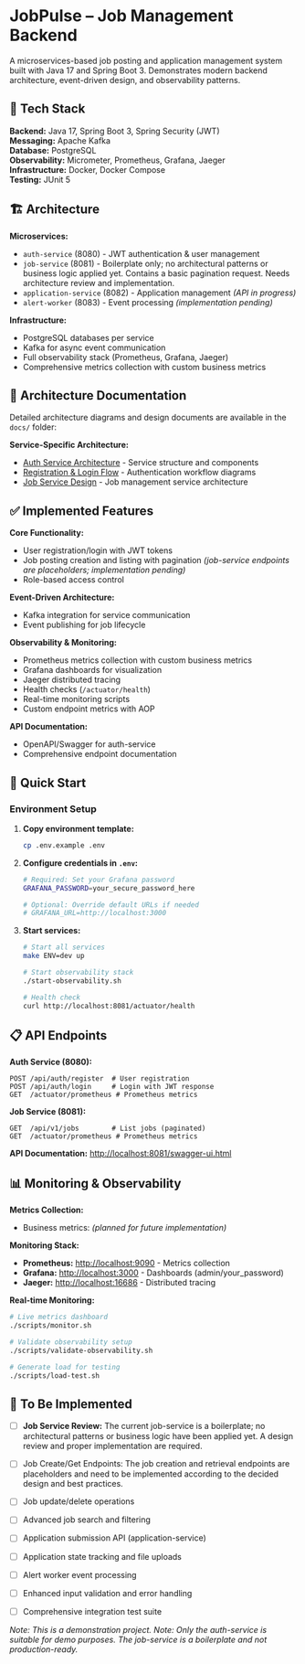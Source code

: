 # JobPulse – Job Management Backend

A microservices-based job posting and application management system built with Java 17 and Spring Boot 3. Demonstrates modern backend architecture, event-driven design, and observability patterns.

## 🚀 Tech Stack

**Backend:** Java 17, Spring Boot 3, Spring Security (JWT)  
**Messaging:** Apache Kafka  
**Database:** PostgreSQL  
**Observability:** Micrometer, Prometheus, Grafana, Jaeger  
**Infrastructure:** Docker, Docker Compose  
**Testing:** JUnit 5  

## 🏗️ Architecture

**Microservices:**
- `auth-service` (8080) - JWT authentication & user management
- `job-service` (8081) - Boilerplate only; no architectural patterns or business logic applied yet. Contains a basic pagination request. Needs architecture review and implementation.
- `application-service` (8082) - Application management *(API in progress)*
- `alert-worker` (8083) - Event processing *(implementation pending)*

**Infrastructure:**
- PostgreSQL databases per service
- Kafka for async event communication
- Full observability stack (Prometheus, Grafana, Jaeger)
- Comprehensive metrics collection with custom business metrics

## 📐 Architecture Documentation

Detailed architecture diagrams and design documents are available in the `docs/` folder:

**Service-Specific Architecture:**
- [Auth Service Architecture](docs/auth-service/auth-service.puml) - Service structure and components
- [Registration & Login Flow](docs/auth-service/registration-login.puml) - Authentication workflow diagrams
- [Job Service Design](docs/job-service/design.puml) - Job management service architecture


## ✅ Implemented Features

**Core Functionality:**
- User registration/login with JWT tokens
- Job posting creation and listing with pagination *(job-service endpoints are placeholders; implementation pending)*
- Role-based access control

**Event-Driven Architecture:**
- Kafka integration for service communication
- Event publishing for job lifecycle

**Observability & Monitoring:**
- Prometheus metrics collection with custom business metrics
- Grafana dashboards for visualization
- Jaeger distributed tracing
- Health checks (`/actuator/health`) 
- Real-time monitoring scripts
- Custom endpoint metrics with AOP

**API Documentation:**
- OpenAPI/Swagger for auth-service
- Comprehensive endpoint documentation

## 🔧 Quick Start

### Environment Setup
1. **Copy environment template:**
   ```bash
   cp .env.example .env
   ```

2. **Configure credentials in `.env`:**
   ```bash
   # Required: Set your Grafana password
   GRAFANA_PASSWORD=your_secure_password_here
   
   # Optional: Override default URLs if needed
   # GRAFANA_URL=http://localhost:3000
   ```

3. **Start services:**
   ```bash
   # Start all services
   make ENV=dev up

   # Start observability stack
   ./start-observability.sh

   # Health check
   curl http://localhost:8081/actuator/health
   ```

## 📋 API Endpoints

**Auth Service (8080):**
```
POST /api/auth/register  # User registration
POST /api/auth/login     # Login with JWT response
GET  /actuator/prometheus # Prometheus metrics
```

**Job Service (8081):**
```
GET  /api/v1/jobs        # List jobs (paginated)
GET  /actuator/prometheus # Prometheus metrics
```

**API Documentation:** [http://localhost:8081/swagger-ui.html](http://localhost:8081/swagger-ui.html)

## 📊 Monitoring & Observability

**Metrics Collection:**
- Business metrics: *(planned for future implementation)*

**Monitoring Stack:**
- **Prometheus:** [http://localhost:9090](http://localhost:9090) - Metrics collection
- **Grafana:** [http://localhost:3000](http://localhost:3000) - Dashboards (admin/your_password)
- **Jaeger:** [http://localhost:16686](http://localhost:16686) - Distributed tracing

**Real-time Monitoring:**
```bash
# Live metrics dashboard
./scripts/monitor.sh

# Validate observability setup
./scripts/validate-observability.sh

# Generate load for testing
./scripts/load-test.sh
```

## 🚧 To Be Implemented

- [ ] **Job Service Review:** The current job-service is a boilerplate; no architectural patterns or business logic have been applied yet. A design review and proper implementation are required.
- [ ] Job Create/Get Endpoints: The job creation and retrieval endpoints are placeholders and need to be implemented according to the decided design and best practices.
- [ ] Job update/delete operations
- [ ] Advanced job search and filtering
- [ ] Application submission API (application-service)
- [ ] Application state tracking and file uploads
- [ ] Alert worker event processing
- [ ] Enhanced input validation and error handling
- [ ] Comprehensive integration test suite


*Note: This is a demonstration project.*
*Note: Only the auth-service is suitable for demo purposes. The job-service is a boilerplate and not production-ready.*
